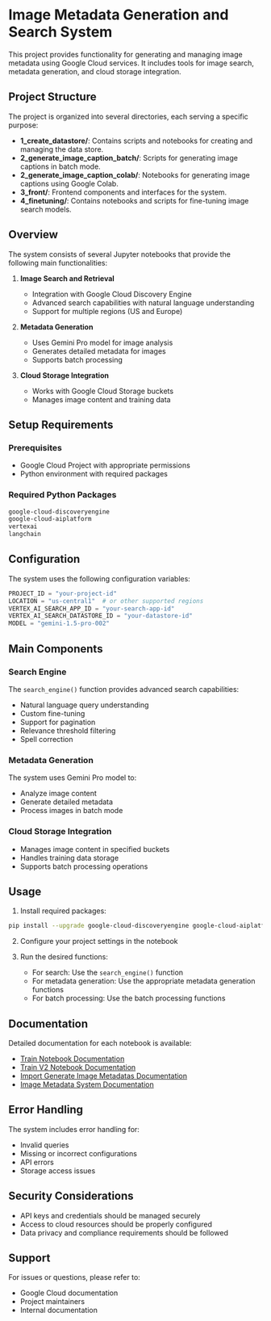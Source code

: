 # Image Metadata Generation and Search System

This project provides functionality for generating and managing image metadata using Google Cloud services. It includes tools for image search, metadata generation, and cloud storage integration.

## Project Structure

The project is organized into several directories, each serving a specific purpose:

- **1_create_datastore/**: Contains scripts and notebooks for creating and managing the data store.
- **2_generate_image_caption_batch/**: Scripts for generating image captions in batch mode.
- **2_generate_image_caption_colab/**: Notebooks for generating image captions using Google Colab.
- **3_front/**: Frontend components and interfaces for the system.
- **4_finetuning/**: Contains notebooks and scripts for fine-tuning image search models.

## Overview

The system consists of several Jupyter notebooks that provide the following main functionalities:

1. **Image Search and Retrieval**
   - Integration with Google Cloud Discovery Engine
   - Advanced search capabilities with natural language understanding
   - Support for multiple regions (US and Europe)

2. **Metadata Generation**
   - Uses Gemini Pro model for image analysis
   - Generates detailed metadata for images
   - Supports batch processing

3. **Cloud Storage Integration**
   - Works with Google Cloud Storage buckets
   - Manages image content and training data

## Setup Requirements

### Prerequisites

- Google Cloud Project with appropriate permissions
- Python environment with required packages

### Required Python Packages

```bash
google-cloud-discoveryengine
google-cloud-aiplatform
vertexai
langchain
```

## Configuration

The system uses the following configuration variables:

```python
PROJECT_ID = "your-project-id"
LOCATION = "us-central1"  # or other supported regions
VERTEX_AI_SEARCH_APP_ID = "your-search-app-id"
VERTEX_AI_SEARCH_DATASTORE_ID = "your-datastore-id"
MODEL = "gemini-1.5-pro-002"
```

## Main Components

### Search Engine

The `search_engine()` function provides advanced search capabilities:

- Natural language query understanding
- Custom fine-tuning
- Support for pagination
- Relevance threshold filtering
- Spell correction

### Metadata Generation

The system uses Gemini Pro model to:

- Analyze image content
- Generate detailed metadata
- Process images in batch mode

### Cloud Storage Integration

- Manages image content in specified buckets
- Handles training data storage
- Supports batch processing operations

## Usage

1. Install required packages:

```bash
pip install --upgrade google-cloud-discoveryengine google-cloud-aiplatform
```

2. Configure your project settings in the notebook

3. Run the desired functions:
   - For search: Use the `search_engine()` function
   - For metadata generation: Use the appropriate metadata generation functions
   - For batch processing: Use the batch processing functions

## Documentation

Detailed documentation for each notebook is available:

- [Train Notebook Documentation](4_finetuning/train_documentation.md)
- [Train V2 Notebook Documentation](4_finetuning/train_v2_documentation.md)
- [Import Generate Image Metadatas Documentation](2_generate_image_caption_colab/import_generate_image_metadatas_documentation.md)
- [Image Metadata System Documentation](2_generate_image_caption_colab/image_metadata_system_documentation.md)

## Error Handling

The system includes error handling for:

- Invalid queries
- Missing or incorrect configurations
- API errors
- Storage access issues

## Security Considerations

- API keys and credentials should be managed securely
- Access to cloud resources should be properly configured
- Data privacy and compliance requirements should be followed

## Support

For issues or questions, please refer to:

- Google Cloud documentation
- Project maintainers
- Internal documentation
